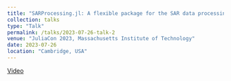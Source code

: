 ```yaml
---
title: "SARProcessing.jl: A flexible package for the SAR data processing"
collection: talks
type: "Talk"
permalink: /talks/2023-07-26-talk-2
venue: "JuliaCon 2023, Massachusetts Institute of Technology"
date: 2023-07-26
location: "Cambridge, USA"
---
```


[Video](https://www.youtube.com/watch?v=HONx0bzFneU)
